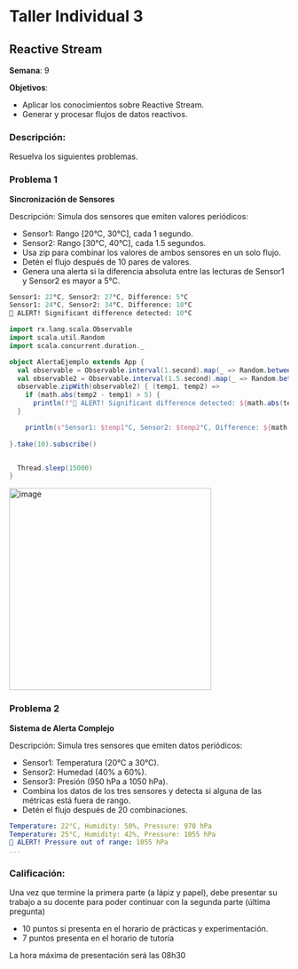 # Taller Individual  3
## Reactive Stream

**Semana**: 9

**Objetivos**:

- Aplicar los conocimientos sobre Reactive Stream.
- Generar y procesar flujos de datos reactivos.

### Descripción:

Resuelva los siguientes problemas.

### Problema 1
**Sincronización de Sensores**

Descripción: Simula dos sensores que emiten valores periódicos:

- Sensor1: Rango [20°C, 30°C], cada 1 segundo.
- Sensor2: Rango [30°C, 40°C], cada 1.5 segundos.
- Usa zip para combinar los valores de ambos sensores en un solo flujo.
- Detén el flujo después de 10 pares de valores.
- Genera una alerta si la diferencia absoluta entre las lecturas de Sensor1 y Sensor2 es mayor a 5°C.
  

```mathematica
Sensor1: 22°C, Sensor2: 27°C, Difference: 5°C
Sensor1: 24°C, Sensor2: 34°C, Difference: 10°C
🚨 ALERT! Significant difference detected: 10°C
```

```scala
import rx.lang.scala.Observable
import scala.util.Random
import scala.concurrent.duration._

object AlertaEjemplo extends App {
  val observable = Observable.interval(1.second).map(_ => Random.between(20, 30)) // Datos aleatorios
  val observable2 = Observable.interval(1.5.second).map(_ => Random.between(30, 40))
  observable.zipWith(observable2) { (temp1, temp2) =>
    if (math.abs(temp2 - temp1) > 5) {
      println(f"🚨 ALERT! Significant difference detected: ${math.abs(temp2-temp1)}°C")
  }

    println(s"Sensor1: $temp1°C, Sensor2: $temp2°C, Difference: ${math.abs(temp1-temp2)}°C")
  
}.take(10).subscribe()


  Thread.sleep(15000)
}

```
<img width="364" alt="image" src="https://github.com/user-attachments/assets/49e90659-63c2-4f2f-948d-cf4c4ccff179">



### Problema 2
**Sistema de Alerta Complejo**

Descripción: Simula tres sensores que emiten datos periódicos:

- Sensor1: Temperatura (20°C a 30°C).
- Sensor2: Humedad (40% a 60%).
- Sensor3: Presión (950 hPa a 1050 hPa).
- Combina los datos de los tres sensores y detecta si alguna de las métricas está fuera de rango.
- Detén el flujo después de 20 combinaciones.

```yaml
Temperature: 22°C, Humidity: 50%, Pressure: 970 hPa
Temperature: 25°C, Humidity: 42%, Pressure: 1055 hPa
🚨 ALERT! Pressure out of range: 1055 hPa
...
```

### Calificación:

Una vez que termine la primera parte (a lápiz y papel), debe presentar su trabajo a su docente para poder continuar con la segunda parte (última pregunta)

- 10 puntos si presenta en el horario de prácticas y experimentación.
- 7 puntos presenta en el horario de tutoría

La hora máxima de presentación será las 08h30
